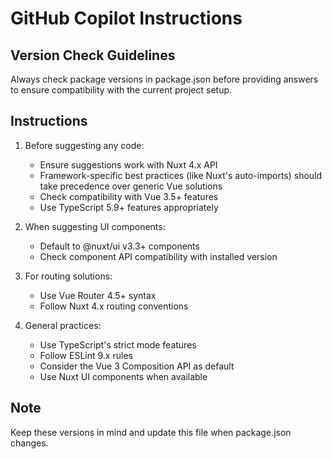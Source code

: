 # GitHub Copilot Instructions

## Version Check Guidelines

Always check package versions in package.json before providing answers to ensure compatibility with the current project setup.

## Instructions

1. Before suggesting any code:

   - Ensure suggestions work with Nuxt 4.x API
   - Framework-specific best practices (like Nuxt's auto-imports) should take precedence over generic Vue solutions
   - Check compatibility with Vue 3.5+ features
   - Use TypeScript 5.9+ features appropriately

2. When suggesting UI components:

   - Default to @nuxt/ui v3.3+ components
   - Check component API compatibility with installed version

3. For routing solutions:

   - Use Vue Router 4.5+ syntax
   - Follow Nuxt 4.x routing conventions

4. General practices:

   - Use TypeScript's strict mode features
   - Follow ESLint 9.x rules
   - Consider the Vue 3 Composition API as default
   - Use Nuxt UI components when available

## Note

Keep these versions in mind and update this file when package.json changes.
